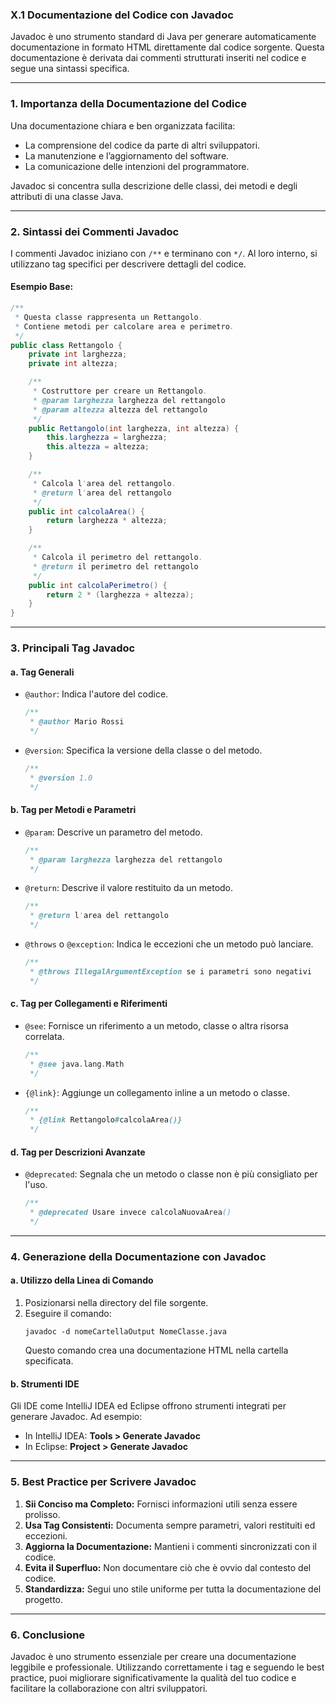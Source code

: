 ### **X.1 Documentazione del Codice con Javadoc**

Javadoc è uno strumento standard di Java per generare automaticamente documentazione in formato HTML direttamente dal codice sorgente. Questa documentazione è derivata dai commenti strutturati inseriti nel codice e segue una sintassi specifica.

---

### **1. Importanza della Documentazione del Codice**

Una documentazione chiara e ben organizzata facilita:
- La comprensione del codice da parte di altri sviluppatori.
- La manutenzione e l’aggiornamento del software.
- La comunicazione delle intenzioni del programmatore.

Javadoc si concentra sulla descrizione delle classi, dei metodi e degli attributi di una classe Java.

---

### **2. Sintassi dei Commenti Javadoc**

I commenti Javadoc iniziano con `/**` e terminano con `*/`. Al loro interno, si utilizzano tag specifici per descrivere dettagli del codice.

#### **Esempio Base:**
```java
/**
 * Questa classe rappresenta un Rettangolo.
 * Contiene metodi per calcolare area e perimetro.
 */
public class Rettangolo {
    private int larghezza;
    private int altezza;

    /**
     * Costruttore per creare un Rettangolo.
     * @param larghezza larghezza del rettangolo
     * @param altezza altezza del rettangolo
     */
    public Rettangolo(int larghezza, int altezza) {
        this.larghezza = larghezza;
        this.altezza = altezza;
    }

    /**
     * Calcola l'area del rettangolo.
     * @return l'area del rettangolo
     */
    public int calcolaArea() {
        return larghezza * altezza;
    }

    /**
     * Calcola il perimetro del rettangolo.
     * @return il perimetro del rettangolo
     */
    public int calcolaPerimetro() {
        return 2 * (larghezza + altezza);
    }
}
```

---

### **3. Principali Tag Javadoc**

#### **a. Tag Generali**

- `@author`: Indica l'autore del codice.
  ```java
  /**
   * @author Mario Rossi
   */
  ```

- `@version`: Specifica la versione della classe o del metodo.
  ```java
  /**
   * @version 1.0
   */
  ```

#### **b. Tag per Metodi e Parametri**

- `@param`: Descrive un parametro del metodo.
  ```java
  /**
   * @param larghezza larghezza del rettangolo
   */
  ```

- `@return`: Descrive il valore restituito da un metodo.
  ```java
  /**
   * @return l'area del rettangolo
   */
  ```

- `@throws` o `@exception`: Indica le eccezioni che un metodo può lanciare.
  ```java
  /**
   * @throws IllegalArgumentException se i parametri sono negativi
   */
  ```

#### **c. Tag per Collegamenti e Riferimenti**

- `@see`: Fornisce un riferimento a un metodo, classe o altra risorsa correlata.
  ```java
  /**
   * @see java.lang.Math
   */
  ```

- `{@link}`: Aggiunge un collegamento inline a un metodo o classe.
  ```java
  /**
   * {@link Rettangolo#calcolaArea()}
   */
  ```

#### **d. Tag per Descrizioni Avanzate**

- `@deprecated`: Segnala che un metodo o classe non è più consigliato per l'uso.
  ```java
  /**
   * @deprecated Usare invece calcolaNuovaArea()
   */
  ```

---

### **4. Generazione della Documentazione con Javadoc**

#### **a. Utilizzo della Linea di Comando**

1. Posizionarsi nella directory del file sorgente.
2. Eseguire il comando:
   ```
   javadoc -d nomeCartellaOutput NomeClasse.java
   ```
   Questo comando crea una documentazione HTML nella cartella specificata.

#### **b. Strumenti IDE**

Gli IDE come IntelliJ IDEA ed Eclipse offrono strumenti integrati per generare Javadoc. Ad esempio:
- In IntelliJ IDEA: **Tools > Generate Javadoc**
- In Eclipse: **Project > Generate Javadoc**

---

### **5. Best Practice per Scrivere Javadoc**

1. **Sii Conciso ma Completo:** Fornisci informazioni utili senza essere prolisso.
2. **Usa Tag Consistenti:** Documenta sempre parametri, valori restituiti ed eccezioni.
3. **Aggiorna la Documentazione:** Mantieni i commenti sincronizzati con il codice.
4. **Evita il Superfluo:** Non documentare ciò che è ovvio dal contesto del codice.
5. **Standardizza:** Segui uno stile uniforme per tutta la documentazione del progetto.

---

### **6. Conclusione**

Javadoc è uno strumento essenziale per creare una documentazione leggibile e professionale. Utilizzando correttamente i tag e seguendo le best practice, puoi migliorare significativamente la qualità del tuo codice e facilitare la collaborazione con altri sviluppatori.

